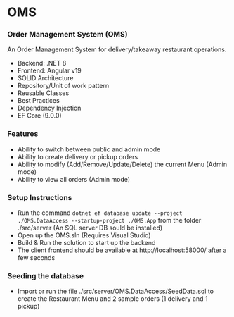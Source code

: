 # OMS
### Order Management System (OMS)

An Order Management System for delivery/takeaway restaurant operations.

- Backend: .NET 8 
- Frontend: Angular v19
- SOLID Architecture
- Repository/Unit of work pattern
- Reusable Classes
- Best Practices
- Dependency Injection
- EF Core (9.0.0)

### Features
- Ability to switch between public and admin mode
- Ability to create delivery or pickup orders
- Ability to modify (Add/Remove/Update/Delete) the current Menu (Admin mode)
- Ability to view all orders (Admin mode)

### Setup Instructions
- Run the command `dotnet ef database update --project ./OMS.DataAccess --startup-project ./OMS.App` from the folder ./src/server (An SQL server DB sould be installed)
- Open up the OMS.sln (Requires Visual Studio)
- Build & Run the solution to start up the backend
- The client frontend should be available at http://localhost:58000/ after a few seconds

### Seeding the database
- Import or run the file ./src/server/OMS.DataAccess/SeedData.sql to create the Restaurant Menu and 2 sample orders (1 delivery and 1 pickup)




